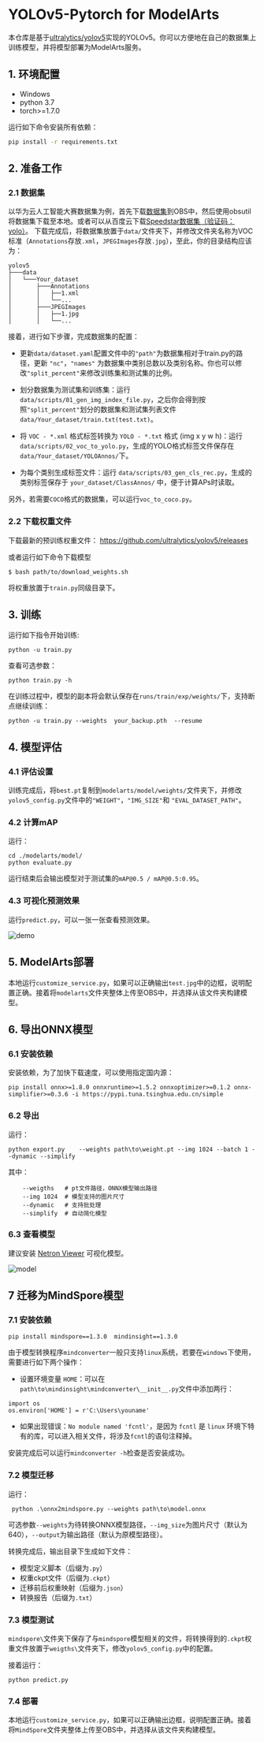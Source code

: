 # YOLOv5-Pytorch for ModelArts

本仓库是基于[ultralytics/yolov5](https://github.com/ultralytics/yolov5)实现的YOLOv5。你可以方便地在自己的数据集上训练模型，并将模型部署为ModelArts服务。

## 1. 环境配置
* Windows
* python 3.7
* torch>=1.7.0

运行如下命令安装所有依赖：
```bash
pip install -r requirements.txt
```

## 2. 准备工作
### 2.1 数据集

以华为云人工智能大赛数据集为例，首先下载[数据集](https://marketplace.huaweicloud.com/markets/aihub/usercenter/?activeTab=MyDownload&id=b3879ae9-dc2a-4b8c-bfaf-428ecf2f1f9e#dataset)到OBS中，然后使用obsutil将数据集下载至本地。或者可以从百度云下载[Speedstar数据集（验证码：yolo）](https://pan.baidu.com/s/1rEd5VljAcuTPE7E9QOGsjA)。
下载完成后，将数据集放置于`data/`文件夹下，并修改文件夹名称为VOC标准（`Annotations`存放`.xml`，`JPEGImages`存放`.jpg`），至此，你的目录结构应该为：
```
yolov5
├───data
│   └───Your_dataset
│       ├───Annotations
│       │   ├──1.xml
│       │   └──...
│       ├───JPEGImages
│       │   ├──1.jpg
│       │   └──...
```

接着，进行如下步骤，完成数据集的配置：
* 更新`data/dataset.yaml`配置文件中的`"path"`为数据集相对于train.py的路径，更新 `"nc"`，`"names"` 为数据集中类别总数以及类别名称。你也可以修改`"split_percent"`来修改训练集和测试集的比例。

* 划分数据集为测试集和训练集：运行`data/scripts/01_gen_img_index_file.py`，之后你会得到按照`"split_percent"`划分的数据集和测试集列表文件`data/Your_dataset/train.txt(test.txt)`。

* 将 `VOC - *.xml` 格式标签转换为 `YOLO - *.txt` 格式 (img x y w h)：运行 `data/scripts/02_voc_to_yolo.py`，生成的YOLO格式标签文件保存在`data/Your_dataset/YOLOAnnos/`下。

* 为每个类别生成标签文件：运行 `data/scripts/03_gen_cls_rec.py`，生成的类别标签保存于 `your_dataset/ClassAnnos/` 中，便于计算APs时读取。

另外，若需要`COCO`格式的数据集，可以运行`voc_to_coco.py`。

### 2.2 下载权重文件
下载最新的预训练权重文件： https://github.com/ultralytics/yolov5/releases

或者运行如下命令下载模型
```
$ bash path/to/download_weights.sh
```
将权重放置于`train.py`同级目录下。

## 3. 训练
运行如下指令开始训练:
```
python -u train.py
```
查看可选参数：
```
python train.py -h
```
在训练过程中，模型的副本将会默认保存在`runs/train/exp/weights/`下，支持断点继续训练：

```
python -u train.py --weights  your_backup.pth  --resume
```

## 4. 模型评估

### 4.1 评估设置
训练完成后，将`best.pt`复制到`modelarts/model/weights/`文件夹下，并修改`yolov5_config.py`文件中的`"WEIGHT"`，`"IMG_SIZE"`和
`"EVAL_DATASET_PATH"`。

### 4.2 计算mAP
运行：
```
cd ./modelarts/model/
python evaluate.py
```
运行结束后会输出模型对于测试集的`mAP@0.5 / mAP@0.5:0.95`。

### 4.3 可视化预测效果

运行`predict.py`，可以一张一张查看预测效果。

![demo](https://gitee.com/junyi-duan/speedstar/raw/master/docs/predict.gif)


## 5. ModelArts部署
本地运行`customize_service.py`，如果可以正确输出`test.jpg`中的边框，说明配置正确。接着将`modelarts`文件夹整体上传至OBS中，并选择从该文件夹构建模型。


## 6. 导出ONNX模型
### 6.1 安装依赖
安装依赖，为了加快下载速度，可以使用指定国内源：
```
pip install onnx>=1.8.0 onnxruntime>=1.5.2 onnxoptimizer>=0.1.2 onnx-simplifier>=0.3.6 -i https://pypi.tuna.tsinghua.edu.cn/simple
```
### 6.2 导出
运行：
```
python export.py    --weights path\to\weight.pt --img 1024 --batch 1 --dynamic --simplify
```
其中：
```
    --weigths   # pt文件路径，ONNX模型输出路径
    --img 1024  # 模型支持的图片尺寸
    --dynamic   # 支持批处理
    --simplify  # 自动简化模型
```

### 6.3 查看模型
建议安装 [Netron Viewer](https://github.com/lutzroeder/netron/releases/) 可视化模型。

![model](https://gitee.com/junyi-duan/speedstar/raw/master/docs/onnx_model_visual.png)


## 7 迁移为MindSpore模型
### 7.1 安装依赖
```
pip install mindspore==1.3.0  mindinsight==1.3.0
```

由于模型转换程序`mindconverter`一般只支持`linux`系统，若要在`windows`下使用，需要进行如下两个操作：

* 设置环境变量 `HOME`：可以在`path\to\mindinsight\mindconverter\__init__.py`文件中添加两行：
```
import os
os.environ['HOME'] = r'C:\Users\youname'
```
* 如果出现错误：`No module named 'fcntl'`，是因为 `fcntl` 是 `linux` 环境下特有的库，可以进入相关文件，将涉及`fcntl`的语句注释掉。

安装完成后可以运行`mindconverter -h`检查是否安装成功。

### 7.2 模型迁移
运行：
```
 python .\onnx2mindspore.py --weights path\to\model.onnx
```
可选参数`--weights`为待转换ONNX模型路径，`--img_size`为图片尺寸（默认为640），`--output`为输出路径（默认为原模型路径）。

转换完成后，输出目录下生成如下文件：
- 模型定义脚本（后缀为`.py`）
- 权重ckpt文件（后缀为`.ckpt`）
- 迁移前后权重映射（后缀为`.json`）
- 转换报告（后缀为`.txt`）

### 7.3 模型测试
`mindspore\`文件夹下保存了与`mindspore`模型相关的文件，将转换得到的`.ckpt`权重文件放置于`weigths\`文件夹下，修改`yolov5_config.py`中的配置。

接着运行：
```
python predict.py
```

### 7.4 部署
本地运行`customize_service.py`，如果可以正确输出边框，说明配置正确。接着将`MindSpore`文件夹整体上传至OBS中，并选择从该文件夹构建模型。




